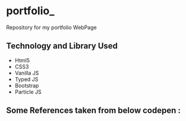 # portfolio_
Repository for my portfolio WebPage

## Technology and Library Used

- Html5
- CSS3
- Vanilla JS
- Typed JS
- Bootstrap
- Particle JS



## Some References taken from below codepen : 
 

